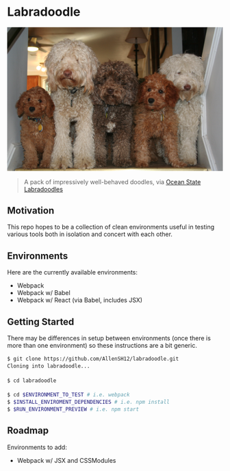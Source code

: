 # Labradoodle
![Labradoodles on parade](static/doodles.jpg)
> A pack of impressively well-behaved doodles, via [Ocean State Labradoodles](http://www.oceanstatelabradoodles.com/)

## Motivation
This repo hopes to be a collection of clean environments useful in testing various tools both in isolation and concert with each other.

## Environments
Here are the currently available environments:
- Webpack
- Webpack w/ Babel
- Webpack w/ React (via Babel, includes JSX)

## Getting Started
There may be differences in setup between environments (once there is more than one environment) so these instructions are a bit generic.

```sh
$ git clone https://github.com/AllenSH12/labradoodle.git
Cloning into labradoodle...

$ cd labradoodle

$ cd $ENVIRONMENT_TO_TEST # i.e. webpack
$ $INSTALL_ENVIROMENT_DEPENDENCIES # i.e. npm install
$ $RUN_ENVIRONMENT_PREVIEW # i.e. npm start

```

## Roadmap

Environments to add:
- Webpack w/ JSX and CSSModules
